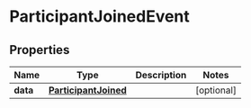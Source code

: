 

# ParticipantJoinedEvent


## Properties

| Name | Type | Description | Notes |
|------------ | ------------- | ------------- | -------------|
|**data** | [**ParticipantJoined**](ParticipantJoined.md) |  |  [optional] |



